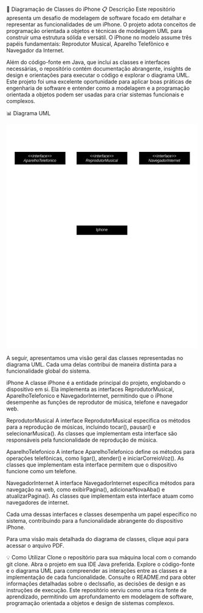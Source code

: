 📱 Diagramação de Classes do iPhone
📋 Descrição
Este repositório apresenta um desafio de modelagem de software focado em detalhar e representar as funcionalidades de um iPhone. O projeto adota conceitos de programação orientada a objetos e técnicas de modelagem UML para construir uma estrutura sólida e versátil. O iPhone no modelo assume três papéis fundamentais: Reprodutor Musical, Aparelho Telefônico e Navegador da Internet.

Além do código-fonte em Java, que inclui as classes e interfaces necessárias, o repositório contém documentação abrangente, insights de design e orientações para executar o código e explorar o diagrama UML. Este projeto foi uma excelente oportunidade para aplicar boas práticas de engenharia de software e entender como a modelagem e a programação orientada a objetos podem ser usadas para criar sistemas funcionais e complexos.

📊 Diagrama UML
<p align="center">
  <img src="docs/iPhone-modelagem.png" alt="Diagrama de Classes">
</p>
A seguir, apresentamos uma visão geral das classes representadas no diagrama UML. Cada uma delas contribui de maneira distinta para a funcionalidade global do sistema.

iPhone
A classe iPhone é a entidade principal do projeto, englobando o dispositivo em si. Ela implementa as interfaces ReprodutorMusical, AparelhoTelefonico e NavegadorInternet, permitindo que o iPhone desempenhe as funções de reprodutor de música, telefone e navegador web.

ReprodutorMusical
A interface ReprodutorMusical especifica os métodos para a reprodução de músicas, incluindo tocar(), pausar() e selecionarMusica(). As classes que implementam esta interface são responsáveis pela funcionalidade de reprodução de música.

AparelhoTelefonico
A interface AparelhoTelefonico define os métodos para operações telefônicas, como ligar(), atender() e iniciarCorreioVoz(). As classes que implementam esta interface permitem que o dispositivo funcione como um telefone.

NavegadorInternet
A interface NavegadorInternet especifica métodos para navegação na web, como exibirPagina(), adicionarNovaAba() e atualizarPagina(). As classes que implementam esta interface atuam como navegadores de internet.

Cada uma dessas interfaces e classes desempenha um papel específico no sistema, contribuindo para a funcionalidade abrangente do dispositivo iPhone.

Para uma visão mais detalhada do diagrama de classes, clique aqui para acessar o arquivo PDF.

💡 Como Utilizar
Clone o repositório para sua máquina local com o comando git clone.
Abra o projeto em sua IDE Java preferida.
Explore o código-fonte e o diagrama UML para compreender as interações entre as classes e a implementação de cada funcionalidade.
Consulte o README.md para obter informações detalhadas sobre o declssafio, as decisões de design e as instruções de execução.
Este repositório serviu como uma rica fonte de aprendizado, permitindo um aprofundamento em modelagem de software, programação orientada a objetos e design de sistemas complexos.